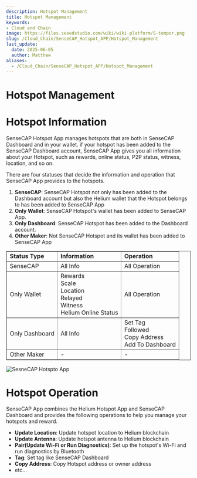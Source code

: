 ```yaml
---
description: Hotspot Management
title: Hotspot Management
keywords:
- Cloud and Chain
image: https://files.seeedstudio.com/wiki/wiki-platform/S-tempor.png
slug: /Cloud_Chain/SenseCAP_Hotspot_APP/Hotspot_Management
last_update:
  date: 2025-06-05
  author: Matthew
aliases:
  - /Cloud_Chain/SenseCAP_Hotspot_APP/Hotspot_Management
---
```



**Hotspot Management**
======================

**Hotspot Information**
=======================

SenseCAP Hotspot App manages hotspots that are both in SenseCAP Dashboard and in your wallet. if your hotspot has been added to the SenseCAP Dashboard account, SenseCAP App gives you all information about your Hotspot, such as rewards, online status, P2P status, witness, location, and so on.

There are four statuses that decide the information and operation that SenseCAP App provides to the hotspots.

1.  **SenseCAP**: SenseCAP Hotspot not only has been added to the Dashboard account but also the Helium wallet that the Hotspot belongs to has been added to SenseCAP App
2.  **Only Wallet**: SenseCAP Hotspot's wallet has been added to SenseCAP App.
3.  **Only Dashboard**: SenseCAP Hotspot has been added to the Dashboard account.
4.  **Other Maker**: Not SenseCAP Hotspot and its wallet has been added to SenseCAP App

<table style={{borderCollapse: 'collapse', width: '100%', height: 105}} border={1}><tbody><tr style={{height: 21}}><td style={{width: '33.3333%', height: 21}}><strong>Status Type</strong></td><td style={{width: '33.3333%', height: 21}}><strong>Information</strong></td><td style={{width: '33.3333%', height: 21}}><strong>Operation</strong></td></tr><tr style={{height: 21}}><td style={{width: '33.3333%', height: 21}}>SenseCAP</td><td style={{width: '33.3333%', height: 21}}>All Info</td><td style={{width: '33.3333%', height: 21}}>All Operation</td></tr><tr style={{height: 21}}><td style={{width: '33.3333%', height: 21}}>Only Wallet</td><td style={{width: '33.3333%', height: 21}}>Rewards<br />Scale<br />Location<br />Relayed<br />Witness<br />Helium Online Status</td><td style={{width: '33.3333%', height: 21}}>All Operation</td></tr><tr style={{height: 21}}><td style={{width: '33.3333%', height: 21}}>Only Dashboard</td><td style={{width: '33.3333%', height: 21}}>All Info</td><td style={{width: '33.3333%', height: 21}}>Set Tag<br />Followed<br />Copy Address<br />Add To Dashboard</td></tr><tr style={{height: 21}}><td style={{width: '33.3333%', height: 21}}>Other Maker</td><td style={{width: '33.3333%', height: 21}}>-</td><td style={{width: '33.3333%', height: 21}}>-</td></tr></tbody></table>


![SesneCAP Hotspto App](https://www.sensecapmx.com/wp-content/uploads/2022/07/hotspot-app-sensecap.png)

**Hotspot Operation**
=====================

SenseCAP App combines the Helium Hotspot App and SenseCAP Dashboard and provides the following operations to help you manage your hotspots and reward.

*   **Update Location**: Update hotspot location to Helium blockchain
*   **Update Antenna**: Update hotspot antenna to Helium blockchain
*   **Pair(Update Wi-Fi or Run Diagnostics)**: Set up the hotspot's Wi-Fi and run diagnostics by Bluetooth
*   **Tag**: Set tag like SenseCAP Dashboard
*   **Copy Address**: Copy Hotspot address or owner address
*   etc...